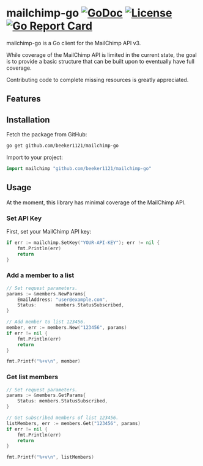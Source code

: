 # mailchimp-go [![GoDoc](http://img.shields.io/badge/godoc-reference-blue.svg)](http://godoc.org/github.com/beeker1121/mailchimp-go) [![License](http://img.shields.io/badge/license-mit_bsd-blue.svg)](https://raw.githubusercontent.com/beeker1121/mailchimp-go/master/LICENSE) [![Go Report Card](https://goreportcard.com/badge/github.com/beeker1121/mailchimp-go)](https://goreportcard.com/report/github.com/beeker1121/mailchimp-go)

mailchimp-go is a Go client for the MailChimp API v3.

While coverage of the MailChimp API is limited in the current state, the goal is to provide a basic structure that can be built upon to eventually have full coverage.

Contributing code to complete missing resources is greatly appreciated.

## Features

## Installation

Fetch the package from GitHub:

```sh
go get github.com/beeker1121/mailchimp-go
```

Import to your project:

```go
import mailchimp "github.com/beeker1121/mailchimp-go"
```

## Usage

At the moment, this library has minimal coverage of the MailChimp API.

### Set API Key

First, set your MailChimp API key:

```go
if err := mailchimp.SetKey("YOUR-API-KEY"); err != nil {
	fmt.Println(err)
	return
}
```

### Add a member to a list

```go
// Set request parameters.
params := &members.NewParams{
	EmailAddress: "user@example.com",
	Status:       members.StatusSubscribed,
}

// Add member to list 123456.
member, err := members.New("123456", params)
if err != nil {
	fmt.Println(err)
	return
}

fmt.Printf("%+v\n", member)
```

### Get list members

```go
// Set request parameters.
params := &members.GetParams{
	Status: members.StatusSubscribed,
}

// Get subscribed members of list 123456.
listMembers, err := members.Get("123456", params)
if err != nil {
	fmt.Println(err)
	return
}

fmt.Printf("%+v\n", listMembers)
```
